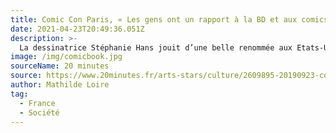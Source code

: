 ```yaml
---
title: Comic Con Paris, « Les gens ont un rapport à la BD et aux comics très personnel, très intime » 
date: 2021-04-23T20:49:36.051Z
description: >-
  La dessinatrice Stéphanie Hans jouit d’une belle renommée aux Etats-Unis, où elle a co-créé le comics «DIE». Série de portraits sur les métiers des comics.
image: /img/comicbook.jpg
sourceName: 20 minutes 
source: https://www.20minutes.fr/arts-stars/culture/2609895-20190923-comic-con-paris-gens-rapport-bd-comics-tres-personnel-tres-intime 
author: Mathilde Loire 
tag:
  - France
  - Société
---
```


